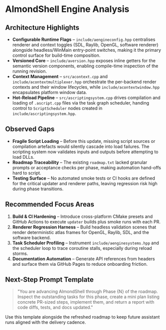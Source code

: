 # AlmondShell Engine Analysis

## Architecture Highlights
- **Configurable Runtime Flags** – `include/aengineconfig.hpp` centralises renderer and context toggles (SDL, Raylib, OpenGL, software renderer) alongside headless/WinMain entry-point switches, making it the primary control surface for build-time composition.
- **Versioned Core** – `include/aversion.hpp` exposes inline getters for the semantic version components, enabling compile-time inspection of the running revision.
- **Context Management** – `src/acontext.cpp` and `include/acontextmultiplexer.hpp` orchestrate the per-backend render contexts and their window lifecycles, while `include/acontextwindow.hpp` encapsulates platform window data.
- **Hot-Reload Pipeline** – `src/ascriptingsystem.cpp` drives compilation and loading of `.ascript.cpp` files via the task graph scheduler, handing control to `ScriptScheduler` nodes created in `include/ascriptingsystem.hpp`.

## Observed Gaps
- **Fragile Script Loading** – Before this update, missing script sources or compilation artefacts would silently cascade into load failures. The scripting system now validates inputs and outputs before attempting to load DLLs.
- **Roadmap Traceability** – The existing `roadmap.txt` lacked granular prompts or acceptance checks per phase, making automation hand-offs hard to script.
- **Testing Surface** – No automated smoke tests or CI hooks are defined for the critical updater and renderer paths, leaving regression risk high during phase transitions.

## Recommended Focus Areas
1. **Build & CI Hardening** – Introduce cross-platform CMake presets and GitHub Actions to execute `updater` builds plus smoke runs with each PR.
2. **Renderer Regression Harness** – Build headless validation scenes that render deterministic atlas frames for OpenGL, Raylib, SDL, and the software backend.
3. **Task Scheduler Profiling** – Instrument `include/aenginesystems.hpp` and the scheduler loop to trace coroutine stalls, especially during reload storms.
4. **Documentation Automation** – Generate API references from headers and surface them via GitHub Pages to reduce onboarding friction.

## Next-Step Prompt Template
> "You are advancing AlmondShell through Phase {N} of the roadmap. Inspect the outstanding tasks for this phase, create a mini plan listing concrete PR-sized steps, implement them, and return a report with code diffs, tests, and docs updated."

Use this template alongside the refreshed roadmap to keep future assistant runs aligned with the delivery cadence.
